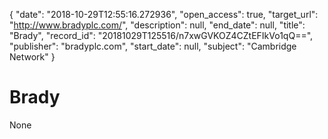 {
  "date": "2018-10-29T12:55:16.272936", 
  "open_access": true, 
  "target_url": "http://www.bradyplc.com/", 
  "description": null, 
  "end_date": null, 
  "title": "Brady", 
  "record_id": "20181029T125516/n7xwGVKOZ4CZtEFIkVo1qQ==", 
  "publisher": "bradyplc.com", 
  "start_date": null, 
  "subject": "Cambridge Network"
}

# Brady

None